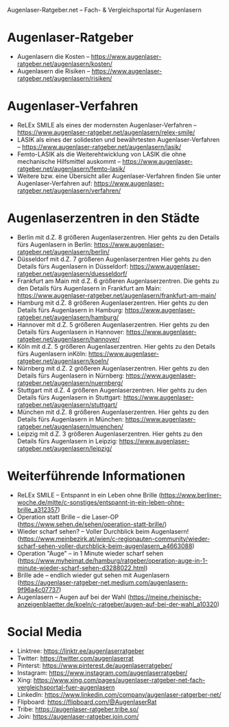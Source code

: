 Augenlaser-Ratgeber.net – Fach- & Vergleichsportal für Augenlasern

# Augenlaser-Ratgeber
- Augenlasern die Kosten – https://www.augenlaser-ratgeber.net/augenlasern/kosten/
- Augenlasern die Risiken – https://www.augenlaser-ratgeber.net/augenlasern/risiken/

# Augenlaser-Verfahren
- ReLEx SMILE als eines der modernsten Augenlaser-Verfahren – https://www.augenlaser-ratgeber.net/augenlasern/relex-smile/
- LASIK als eines der solidesten und bewährtesten Augenlaser-Verfahren – https://www.augenlaser-ratgeber.net/augenlasern/lasik/
- Femto-LASIK als die Weiterehtwicklung von LASIK die ohne mechanische Hilfsmittel auskommt – https://www.augenlaser-ratgeber.net/augenlasern/femto-lasik/
- Weitere bzw. eine Übersicht aller Augenlaser-Verfahren finden Sie unter Augenlaser-Verfahren auf: https://www.augenlaser-ratgeber.net/augenlasern/verfahren/

# Augenlaserzentren in den Städte
- Berlin mit d.Z. 8 größeren Augenlaserzentren. Hier gehts zu den Details fürs Augenlasern in Berlin: https://www.augenlaser-ratgeber.net/augenlasern/berlin/
- Düsseldorf mit d.Z. 7 größeren Augenlaserzentren Hier gehts zu den Details fürs Augenlasern in Düsseldorf: https://www.augenlaser-ratgeber.net/augenlasern/duesseldorf/
- Frankfurt am Main mit d.Z. 6 größeren Augenlaserzentren. Die gehts zu den Details fürs Augenlasern in Frankfurt am Main: https://www.augenlaser-ratgeber.net/augenlasern/frankfurt-am-main/
- Hamburg mit d.Z. 8 größeren Augenlaserzentren. Hier gehts zu den Details fürs Augenlasern in Hamburg: https://www.augenlaser-ratgeber.net/augenlasern/hamburg/
- Hannover mit d.Z. 5 größeren Augenlaserzentren. Hier gehts zu den Details fürs Augenlasern in Hannover: https://www.augenlaser-ratgeber.net/augenlasern/hannover/
- Köln mit d.Z. 5 größeren Augenlaserzentren. Hier gehts zu den Details fürs Augenlasern inKöln: https://www.augenlaser-ratgeber.net/augenlasern/koeln/
- Nürnberg mit d.Z. 2 größeren Augenlaserzentren. Hier gehts zu den Details fürs Augenlasern in Nürnberg: https://www.augenlaser-ratgeber.net/augenlasern/nuernberg/
- Stuttgart mit d.Z. 4 größeren Augenlaserzentren. Hier gehts zu den Details fürs Augenlasern in Stuttgart: https://www.augenlaser-ratgeber.net/augenlasern/stuttgart/
- München mit d.Z. 8 größeren Augenlaserzentren. Hier gehts zu den Details fürs Augenlasern in München: https://www.augenlaser-ratgeber.net/augenlasern/muenchen/
- Leipzig mit d.Z. 3 größeren Augenlaserzentren. Hier gehts zu den Details fürs Augenlasern in Leipzig: https://www.augenlaser-ratgeber.net/augenlasern/leipzig/

# Weiterführende Informationen
- ReLEx SMILE – Entspannt in ein Leben ohne Brille (https://www.berliner-woche.de/mitte/c-sonstiges/entspannt-in-ein-leben-ohne-brille_a312357)
- Operation statt Brille – die Laser-OP (https://www.sehen.de/sehen/operation-statt-brille/)
- Wieder scharf sehen? – Voller Durchblick beim Augenlasern! (https://www.meinbezirk.at/wien/c-regionauten-community/wieder-scharf-sehen-voller-durchblick-beim-augenlasern_a4663088)
- Operation "Auge" – in 1 Minute wieder scharf sehen (https://www.myheimat.de/hamburg/ratgeber/operation-auge-in-1-minute-wieder-scharf-sehen-d3288022.html)
- Brille ade – endlich wieder gut sehen mit Augenlasern (https://augenlaser-ratgeber-net.medium.com/augenlasern-9f96a4c07737)
- Augenlasern – Augen auf bei der Wahl (https://meine.rheinische-anzeigenblaetter.de/koeln/c-ratgeber/augen-auf-bei-der-wahl_a10320)

# Social Media
- Linktree: https://linktr.ee/augenlaserratgeber
- Twitter: https://twitter.com/augenlaserrat
- Pinterst: https://www.pinterest.de/augenlaserratgeber/
- Instagram: https://www.instagram.com/augenlaserratgeber/
- Xing: https://www.xing.com/pages/augenlaser-ratgeber-net-fach-vergleichsportal-fuer-augenlasern
- LinkedIn: https://www.linkedin.com/company/augenlaser-ratgerber-net/
- Flipboard: https://flipboard.com/@AugenlaserRat
- Tribe: https://augenlaser-ratgeber.tribe.so/
- Join: https://augenlaser-ratgeber.join.com/
